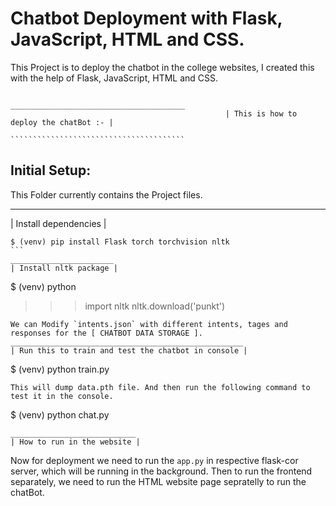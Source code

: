 # Chatbot Deployment with Flask, JavaScript, HTML and CSS.

This Project is to deploy the chatbot in the college websites, I created this with the help of Flask, JavaScript, HTML and CSS.

                                                    _______________________________________
                                                    | This is how to deploy the chatBot :- |
                                                    ```````````````````````````````````````

## Initial Setup:
This Folder currently contains the Project files.

_______________________
| Install dependencies |
```````````````````````
$ (venv) pip install Flask torch torchvision nltk
```
_______________________
| Install nltk package |
```````````````````````
$ (venv) python
>>> import nltk
>>> nltk.download('punkt')
```
We can Modify `intents.json` with different intents, tages and responses for the [ CHATBOT DATA STORAGE ].
____________________________________________________
| Run this to train and test the chatbot in console |
````````````````````````````````````````````````````
$ (venv) python train.py
```
This will dump data.pth file. And then run the following command to test it in the console.
```
$ (venv) python chat.py
```
____________________________
| How to run in the website |
````````````````````````````
Now for deployment we need to run the `app.py` in respective flask-cor server, which will be running in the background.
Then to run the frontend separately, we need to run the HTML website page sepratelly to run the chatBot.
